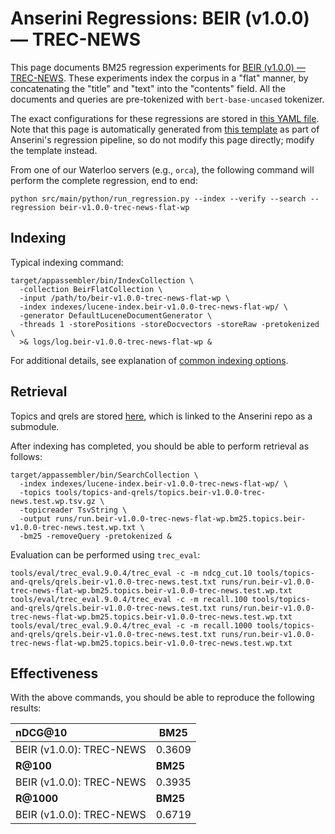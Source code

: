 # Anserini Regressions: BEIR (v1.0.0) &mdash; TREC-NEWS

This page documents BM25 regression experiments for [BEIR (v1.0.0) &mdash; TREC-NEWS](http://beir.ai/).
These experiments index the corpus in a "flat" manner, by concatenating the "title" and "text" into the "contents" field.
All the documents and queries are pre-tokenized with `bert-base-uncased` tokenizer.

The exact configurations for these regressions are stored in [this YAML file](../../src/main/resources/regression/beir-v1.0.0-trec-news-flat-wp.yaml).
Note that this page is automatically generated from [this template](../../src/main/resources/docgen/templates/beir-v1.0.0-trec-news-flat-wp.template) as part of Anserini's regression pipeline, so do not modify this page directly; modify the template instead.

From one of our Waterloo servers (e.g., `orca`), the following command will perform the complete regression, end to end:

```
python src/main/python/run_regression.py --index --verify --search --regression beir-v1.0.0-trec-news-flat-wp
```

## Indexing

Typical indexing command:

```
target/appassembler/bin/IndexCollection \
  -collection BeirFlatCollection \
  -input /path/to/beir-v1.0.0-trec-news-flat-wp \
  -index indexes/lucene-index.beir-v1.0.0-trec-news-flat-wp/ \
  -generator DefaultLuceneDocumentGenerator \
  -threads 1 -storePositions -storeDocvectors -storeRaw -pretokenized \
  >& logs/log.beir-v1.0.0-trec-news-flat-wp &
```

For additional details, see explanation of [common indexing options](common-indexing-options.md).

## Retrieval

Topics and qrels are stored [here](https://github.com/castorini/anserini-tools/tree/master/topics-and-qrels), which is linked to the Anserini repo as a submodule.

After indexing has completed, you should be able to perform retrieval as follows:

```
target/appassembler/bin/SearchCollection \
  -index indexes/lucene-index.beir-v1.0.0-trec-news-flat-wp/ \
  -topics tools/topics-and-qrels/topics.beir-v1.0.0-trec-news.test.wp.tsv.gz \
  -topicreader TsvString \
  -output runs/run.beir-v1.0.0-trec-news-flat-wp.bm25.topics.beir-v1.0.0-trec-news.test.wp.txt \
  -bm25 -removeQuery -pretokenized &
```

Evaluation can be performed using `trec_eval`:

```
tools/eval/trec_eval.9.0.4/trec_eval -c -m ndcg_cut.10 tools/topics-and-qrels/qrels.beir-v1.0.0-trec-news.test.txt runs/run.beir-v1.0.0-trec-news-flat-wp.bm25.topics.beir-v1.0.0-trec-news.test.wp.txt
tools/eval/trec_eval.9.0.4/trec_eval -c -m recall.100 tools/topics-and-qrels/qrels.beir-v1.0.0-trec-news.test.txt runs/run.beir-v1.0.0-trec-news-flat-wp.bm25.topics.beir-v1.0.0-trec-news.test.wp.txt
tools/eval/trec_eval.9.0.4/trec_eval -c -m recall.1000 tools/topics-and-qrels/qrels.beir-v1.0.0-trec-news.test.txt runs/run.beir-v1.0.0-trec-news-flat-wp.bm25.topics.beir-v1.0.0-trec-news.test.wp.txt
```

## Effectiveness

With the above commands, you should be able to reproduce the following results:

| **nDCG@10**                                                                                                  | **BM25**  |
|:-------------------------------------------------------------------------------------------------------------|-----------|
| BEIR (v1.0.0): TREC-NEWS                                                                                     | 0.3609    |
| **R@100**                                                                                                    | **BM25**  |
| BEIR (v1.0.0): TREC-NEWS                                                                                     | 0.3935    |
| **R@1000**                                                                                                   | **BM25**  |
| BEIR (v1.0.0): TREC-NEWS                                                                                     | 0.6719    |
